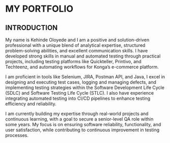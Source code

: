 # MY PORTFOLIO

## INTRODUCTION
My name is Kehinde Oloyede and I am a positive and solution-driven professional with a unique blend of analytical expertise, structured problem-solving abilities, and excellent communication skills. I have developed strong skills in manual and automated testing through practical projects, including testing platforms like Quickteller, Printivo, and Techteenz, and automating workflows for Konga’s e-commerce platform.

I am proficient in tools like Selenium, JIRA, Postman API, and Java, I excel in designing and executing test cases, logging and managing defects, and implementing testing strategies within the Software Development Life Cycle (SDLC) and Software Testing Life Cycle (STLC). I also have experience integrating automated testing into CI/CD pipelines to enhance testing efficiency and reliability.

I am currently building my expertise through real-world projects and continuous learning, with a goal to secure a senior-level QA role within some years. My focus is on ensuring software reliability, functionality, and user satisfaction, while contributing to continuous improvement in testing processes.




